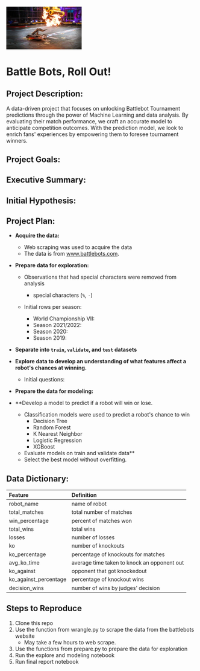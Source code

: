 <img
  src="battlebot_flipped_fire.png"
  alt="Alt text"
  title="Optional title"
  style="display: inline-block; margin: 0 auto; max-width: 200px">

# Battle Bots, Roll Out!

## Project Description:
A data-driven project that focuses on unlocking Battlebot Tournament predictions through the power of Machine Learning and data analysis. By evaluating their match performance, we craft an accurate model to anticipate competition outcomes. With the prediction model, we look to enrich fans' experiences by empowering them to foresee tournament winners. 

## Project Goals:



## Executive Summary:



## Initial Hypothesis:



## Project Plan:

* **Acquire the data:** 
  * Web scraping was used to acquire the data
  * The data is from www.battlebots.com.

* **Prepare data for exploration:**
    * Observations that had special characters were removed from analysis
        - special characters (`%`, `-`)
        
    * Initial rows per season:
        - World Championship VII: 
        - Season 2021/2022: 
        - Season 2020:
        - Season 2019:
        
        
* **Separate into `train`, `validate`, and `test` datasets**
 
* **Explore data to develop an understanding of what features affect a robot's chances at winning.**
   * Initial questions:
       
       
* **Prepare the data for modeling:**
    
      
* **Develop a model to predict if a robot will win or lose.
   * Classification models were used to predict a robot's chance to win
       * Decision Tree
       * Random Forest
       * K Nearest Neighbor
       * Logistic Regression
       * XGBoost
   * Evaluate models on train and validate data**
   * Select the best model without overfitting. 
   


## Data Dictionary:

| **Feature** | **Definition** |
|:--------|:-----------|
| robot_name | name of robot |
| total_matches | total number of matches |
| win_percentage | percent of matches won |
| total_wins | total wins |
| losses | number of losses |
| ko | number of knockouts |
| ko_percentage | percentage of knockouts for matches |
| avg_ko_time | average time taken to knock an opponent out  |
| ko_against | opponent that got knockedout  |
| ko_against_percentage | percentage of knockout wins |
| decision_wins | number of wins by judges' decision |




## Steps to Reproduce
1. Clone this repo
2. Use the function from wrangle.py to scrape the data from the battlebots website 
    * May take a few hours to web scrape.
3. Use the functions from prepare.py to prepare the data for exploration
4. Run the explore and modeling notebook
5. Run final report notebook


